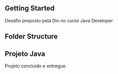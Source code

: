 ## Getting Started

Desafio proposto pela Dio no curso Java Developer

## Folder Structure

## Projeto Java

Projeto concluído e entregue.
